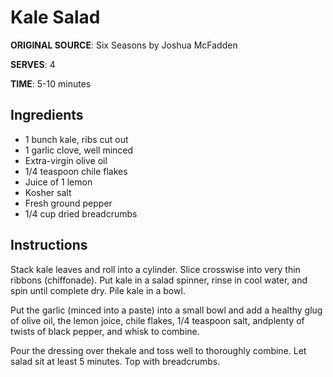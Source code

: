 # Kale Salad
**ORIGINAL SOURCE**: Six Seasons by Joshua McFadden

**SERVES**: 4

**TIME**: 5-10 minutes

## Ingredients
- 1 bunch kale, ribs cut out
- 1 garlic clove, well minced
- Extra-virgin olive oil
- 1/4 teaspoon chile flakes
- Juice of 1 lemon
- Kosher salt
- Fresh ground pepper
- 1/4 cup dried breadcrumbs

## Instructions
Stack kale leaves and roll into a cylinder. Slice crosswise into very thin ribbons (chiffonade). Put kale in a salad spinner, rinse in cool water, and spin until complete dry. Pile kale in a bowl.

Put the garlic (minced into a paste) into a small bowl and add a healthy glug of olive oil, the lemon joice, chile flakes, 1/4 teaspoon salt, andplenty of twists of black pepper, and whisk to combine.

Pour the dressing over thekale and toss well to thoroughly combine. Let salad sit at least 5 minutes. Top with breadcrumbs.
